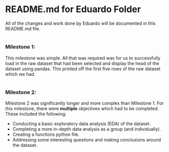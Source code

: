 # **README.md for Eduardo Folder**

All of the changes and work done by Eduardo will be documented in this README.md file.

#

### **Milestone 1**:
This milestone was simple. All that was required was for us to successfully load in the raw dataset that had been selected and display the
head of the dataset using pandas. This printed off the first five rows of the raw dataset which we had. 

#

### **Milestone 2**:
Milestone 2 was significantly longer and more complex than Milestone 1.
For this milestone, there were **multiple** objectives which had to be completed. These included the following:
- Conducting a basic exploratory data analysis (EDA) of the dataset.
- Completing a more in-depth data analysis as a group (and individually).
- Creating a functions python file.
- Addressing some interesting questions and making conclusions around the dataset.

#

